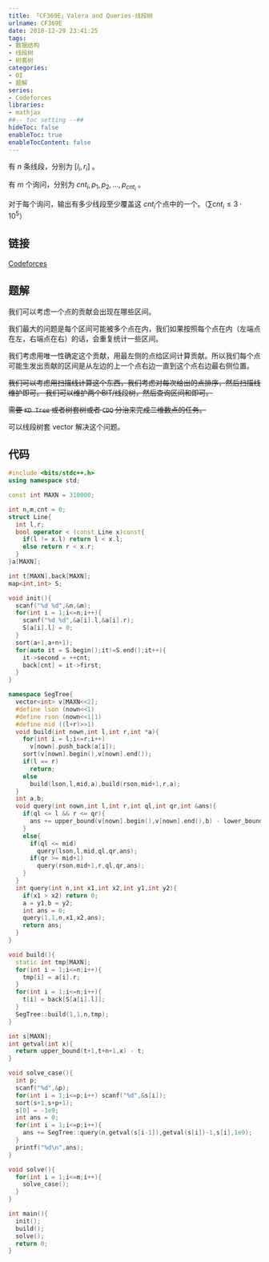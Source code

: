 ```yaml
---
title: 「CF369E」Valera and Queries-线段树
urlname: CF369E
date: 2018-12-29 23:41:25
tags:
- 数据结构
- 线段树
- 树套树
categories: 
- OI
- 题解 
series:
- Codeforces
libraries:
- mathjax 
##-- toc setting --##
hideToc: false
enableToc: true
enableTocContent: false
---
```


有 $n$ 条线段，分别为 $[l_i,r_i]$ 。

有 $m$ 个询问，分别为 $cnt_i,p_1,p_2,...,p_{cnt_i}$ 。

对于每个询问，输出有多少线段至少覆盖这 $cnt_i$ ​个点中的一个。（$\sum cnt_i \le 3 \cdot 10^5$）

<!--more-->

## 链接

[Codeforces](http://codeforces.com/problemset/problem/369/E)

## 题解

我们可以考虑一个点的贡献会出现在哪些区间。

我们最大的问题是每个区间可能被多个点在内，我们如果按照每个点在内（左端点在左，右端点在右）的话，会重复统计一些区间。

我们考虑用唯一性确定这个贡献，用最左侧的点给区间计算贡献。所以我们每个点可能生发出贡献的区间是从左边的上一个点右边一直到这个点右边最右侧位置。

~~我们可以考虑用扫描线计算这个东西，我们考虑对每次给出的点排序，然后扫描线维护即可。
我们可以维护两个BIT/线段树，然后查询区间和即可。~~

~~需要 `KD Tree` 或者树套树或者 `CDQ` 分治来完成二维数点的任务。~~

可以线段树套 vector 解决这个问题。

## 代码


```cpp
#include <bits/stdc++.h>
using namespace std;

const int MAXN = 310000;

int n,m,cnt = 0;
struct Line{
  int l,r;
  bool operator < (const Line x)const{
    if(l != x.l) return l < x.l;
    else return r < x.r;
  }
}a[MAXN];

int t[MAXN],back[MAXN];
map<int,int> S;

void init(){
  scanf("%d %d",&n,&m);
  for(int i = 1;i<=n;i++){
    scanf("%d %d",&a[i].l,&a[i].r);
    S[a[i].l] = 0;
  }
  sort(a+1,a+n+1);
  for(auto it = S.begin();it!=S.end();it++){
    it->second = ++cnt;
    back[cnt] = it->first;
  }
}

namespace SegTree{
  vector<int> v[MAXN<<2];
  #define lson (nown<<1)
  #define rson (nown<<1|1)
  #define mid ((l+r)>>1)
  void build(int nown,int l,int r,int *a){
    for(int i = l;i<=r;i++)
      v[nown].push_back(a[i]);
    sort(v[nown].begin(),v[nown].end());
    if(l == r) 
      return;
    else
      build(lson,l,mid,a),build(rson,mid+1,r,a);
  }
  int a,b;
  void query(int nown,int l,int r,int ql,int qr,int &ans){
    if(ql <= l && r <= qr){
      ans += upper_bound(v[nown].begin(),v[nown].end(),b) - lower_bound(v[nown].begin(),v[nown].end(),a);
    }
    else{
      if(ql <= mid)
        query(lson,l,mid,ql,qr,ans);
      if(qr >= mid+1)
        query(rson,mid+1,r,ql,qr,ans);
    }
  }
  int query(int n,int x1,int x2,int y1,int y2){
    if(x1 > x2) return 0;
    a = y1,b = y2;
    int ans = 0;
    query(1,1,n,x1,x2,ans);
    return ans;
  }
}

void build(){
  static int tmp[MAXN];
  for(int i = 1;i<=n;i++){
    tmp[i] = a[i].r;
  }
  for(int i = 1;i<=n;i++){
    t[i] = back[S[a[i].l]];
  }
  SegTree::build(1,1,n,tmp);
}

int s[MAXN];
int getval(int x){
  return upper_bound(t+1,t+n+1,x) - t;
}

void solve_case(){
  int p;
  scanf("%d",&p);
  for(int i = 1;i<=p;i++) scanf("%d",&s[i]);
  sort(s+1,s+p+1);
  s[0] = -1e9;
  int ans = 0;
  for(int i = 1;i<=p;i++){
    ans += SegTree::query(n,getval(s[i-1]),getval(s[i])-1,s[i],1e9);
  }
  printf("%d\n",ans);
}

void solve(){
  for(int i = 1;i<=m;i++){
    solve_case();
  }
}

int main(){
  init();
  build();
  solve();
  return 0;
}
```

